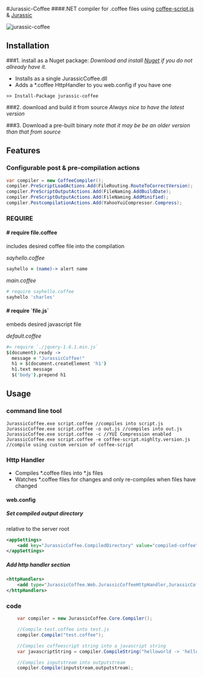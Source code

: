 #Jurassic-Coffee
####.NET compiler for .coffee files using [coffee-script.js](http://jashkenas.github.com/coffee-script/) & [Jurassic](http://jurassic.codeplex.com/)

![jurassic-coffee](http://creamdog.se/jurassic-coffee.small.png)
## Installation

###1. install as a Nuget package:
*Download and install [Nuget](http://nuget.org/) if you do not allready have it.*

- Installs as a single JurassicCoffee.dll
- Adds a *.coffee HttpHandler to you web.config if you have one
```
>> Install-Package jurassic-coffee
```

###2. download and build it from source
*Always nice to have the latest version*

###3. Download a pre-built binary 
*note that it may be be an older version than that from source*

## Features

### Configurable post & pre-compilation actions

```c#
var compiler = new CoffeeCompiler();
compiler.PreScriptLoadActions.Add(FileRouting.RouteToCorrectVersion);
compiler.PreScriptOutputActions.Add(FileNaming.AddBuildDate);
compiler.PreScriptOutputActions.Add(FileNaming.AddMinified);
compiler.PostcompilationActions.Add(YahooYuiCompressor.Compress);
```

### REQUIRE

#### # require file.coffee
includes desired coffee file into the compilation

*sayhello.coffee*

```coffeescript
sayhello = (name)-> alert name
```

*main.coffee*

```coffeescript
# require sayhello.coffee
sayhello 'charles'
```

#### # require \`file.js\`

embeds desired javascript file

*default.coffee*

```coffeescript
#= require `./jquery-1.6.1.min.js`
$(document).ready -> 
  message = "JurassicCoffee!"
  h1 = $(document.createElement 'h1')
  h1.text message
  $('body').prepend h1    
```

## Usage

### command line tool
```
JurassicCoffee.exe script.coffee //compiles into script.js
JurassicCoffee.exe script.coffee -o out.js //compiles into out.js
JurassicCoffee.exe script.coffee -c //YUI Compression enabled
JurassicCoffee.exe script.coffee -e coffee-script.nighlty.version.js //compile using custom version of coffee-script
```

### Http Handler    

- Compiles *.coffee files into *.js files
- Watches *.coffee files for changes and only re-compiles when files have changed

#### web.config

##### Set compiled output directory
relative to the server root
```xml
<appSettings>
    <add key="JurassicCoffee.CompiledDirectory" value="compiled-coffee"/>
</appSettings>
```

##### Add http handler section
```xml
<httpHandlers> 
    <add type="JurassicCoffee.Web.JurassicCoffeeHttpHandler,JurassicCoffee.Web" validate="false" path="*.coffee" verb="*" />
</httpHandlers>
```

### code
```c#
    var compiler = new JurassicCoffee.Core.Compiler();

    //Compile test.coffee into test.js
    compiler.Compile("test.coffee");

    //Compiles coffeescript string into a javascript string
    var javascriptString = compiler.CompileString("helloworld -> 'hello world'");

    //Compiles inputstream into outputstream
    compiler.Compile(inputstream,outputstream);
```
